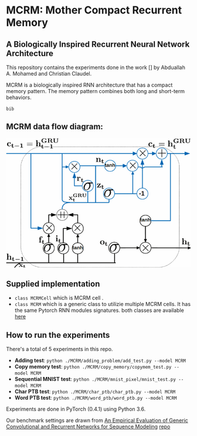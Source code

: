 # MCRM: Mother Compact Recurrent Memory 
## A Biologically Inspired Recurrent Neural Network Architecture

This repository contains the experiments done in the work [] by Abduallah A. Mohamed and Christian Claudel. 

MCRM is a biologically inspired RNN architecture that has a compact memory pattern. The memory pattern combines both long and short-term behaviors.

```
bib
```
## MCRM data flow diagram:
![MCRM Data flow](MCRM.bmp?raw=true "Title")

## Supplied implementation 
- `class MCRMCell` which is MCRM cell . 
- `class MCRM` which is a generic class to utilizie multiple MCRM cells. It has the same Pytorch RNN modules signatures.
both classes are available [here](/MCRM/mcrm.py)
## How to run the experiments 
There's a total of 5 experiments in this repo. 

- **Adding test**: `python ./MCRM/adding_problem/add_test.py --model MCRM`
- **Copy memory test**: `python ./MCRM/copy_memory/copymem_test.py --model MCRM`
- **Sequential MNIST test**: `python ./MCRM/mnist_pixel/mnist_test.py --model MCRM`
- **Char PTB test**: `python ./MCRM/char_ptb/char_ptb.py --model MCRM`
- **Word PTB test**: `python ./MCRM/word_ptb/word_ptb.py --model MCRM`

Experiments are done in PyTorch (0.4.1) using Python 3.6. 

Our benchmark settings are drawn from [An Empirical Evaluation of Generic Convolutional and Recurrent Networks for Sequence Modeling](https://arxiv.org/abs/1803.01271) [repo](https://github.com/locuslab/TCN)
